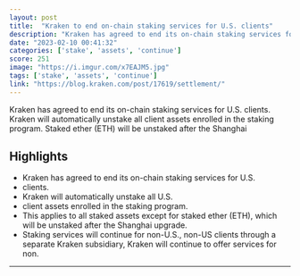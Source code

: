 ```yaml
---
layout: post
title:  "Kraken to end on-chain staking services for U.S. clients"
description: "Kraken has agreed to end its on-chain staking services for U.S. clients. Kraken will automatically unstake all client assets enrolled in the staking program. Staked ether (ETH) will be unstaked after the Shanghai"
date: "2023-02-10 00:41:32"
categories: ['stake', 'assets', 'continue']
score: 251
image: "https://i.imgur.com/x7EAJM5.jpg"
tags: ['stake', 'assets', 'continue']
link: "https://blog.kraken.com/post/17619/settlement/"
---
```


Kraken has agreed to end its on-chain staking services for U.S. clients. Kraken will automatically unstake all client assets enrolled in the staking program. Staked ether (ETH) will be unstaked after the Shanghai

## Highlights

- Kraken has agreed to end its on-chain staking services for U.S.
- clients.
- Kraken will automatically unstake all U.S.
- client assets enrolled in the staking program.
- This applies to all staked assets except for staked ether (ETH), which will be unstaked after the Shanghai upgrade.
- Staking services will continue for non-U.S., non-US clients through a separate Kraken subsidiary, Kraken will continue to offer services for non.

---
